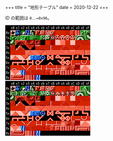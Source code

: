 +++
title = "地形テーブル"
date = 2020-12-22
+++

ID の範囲は `0..=0x96`。

![1周目](cell-table-1.png) ![2周目](cell-table-2.png)
